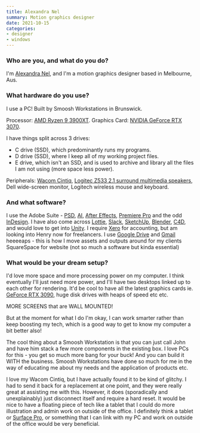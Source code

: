 ```yaml
---
title: Alexandra Nel
summary: Motion graphics designer
date: 2021-10-15
categories:
- designer
- windows
---
```


### Who are you, and what do you do?

I'm [Alexandra Nel](https://www.alexandranel.com/ "Alexandra's website."), and I'm a motion graphics designer based in Melbourne, Aus.

### What hardware do you use?

I use a PC! Built by Smoosh Workstations in Brunswick. 

Processor: [AMD Ryzen 9 3900XT][ryzen-9-3900xt].
Graphics Card: [NVIDIA GeForce RTX 3070][geforce-rtx-3070].

I have things split across 3 drives:

- C drive (SSD), which predominantly runs my programs.
- D drive (SSD), where I keep all of my working project files.
- E drive, which isn't an SSD, and is used to archive and library all the files I am not using (more space less power).

Peripherals: 
[Wacom Cintiq][cintiq], [Logitec Z533 2.1 surround multimedia speakers][z533], Dell wide-screen monitor, Logitech wireless mouse and keyboard.

### And what software?

I use the Adobe Suite - [PSD][photoshop], [AI][illustrator], [After Effects][after-effects], [Premiere Pro][premiere-pro] and the odd [InDesign][]. I have also come across [Lottie][], [Slack][], [SketchUp][], [Blender][], [C4D][cinema-4d], and would love to get into [Unity][]. I require [Xero][] for accounting, but am looking into Henry now for freelancers. I use [Google Drive][google-drive] and [Gmail][] heeeeaps - this is how I move assets and outputs around for my clients SquareSpace for website (not so much a software but kinda essential)

### What would be your dream setup?

I'd love more space and more processing power on my computer. I think eventually I'll just need more power, and I'll have two desktops linked up to each other for rendering. It'd be cool to have all the latest graphics cards ie. [GeForce RTX 3090][geforce-rtx-3090], huge disk drives with heaps of speed etc etc.

MORE SCREENS that are WALL MOUNTED!

But at the moment for what I do I'm okay, I can work smarter rather than keep boosting my tech, which is a good way to get to know my computer a bit better also! 

The cool thing about a Smoosh Workstation is that you can just call John and have him stack a few more components in the existing box. I love PCs for this - you get so much more bang for your buck! And you can build it WITH the business. Smoosh Workstations have done so much for me in the way of educating me about my needs and the application of products etc.

I love my Wacom Cintiq, but I have actually found it to be kind of glitchy. I had to send it back for a replacement at one point, and they were really great at assisting me with this. However, it does (sporadically and unexplainably) just disconnect itself and require a hard reset. It would be nice to have a floating piece of tech like a tablet that I could do more illustration and admin work on outside of the office. I definitely think a tablet or [Surface Pro][surface-pro], or something that I can link with my PC and work on outside of the office would be very beneficial.

[after-effects]: https://www.adobe.com/products/aftereffects.html "Motion graphics and video editing software."
[blender]: https://www.blender.org/ "A free, open-source 3D renderer."
[cinema-4d]: http://web.archive.org/web/20160602174133/http://www.maxon.net/en/products/cinema-4d-prime/who-should-use-it.html "3D rendering software."
[cintiq]: https://www.wacom.com/en/us/cintiq "A computer screen you can draw on."
[geforce-rtx-3070]: https://www.nvidia.com/en-us/geforce/graphics-cards/30-series/rtx-3070-3070ti/ "A graphics card."
[geforce-rtx-3090]: https://en.wikipedia.org/wiki/GeForce_30_series#Details "A graphics card."
[gmail]: https://mail.google.com/mail/ "Web-based email."
[google-drive]: https://drive.google.com/ "A cloud storage service."
[illustrator]: https://www.adobe.com/products/illustrator.html "A vector graphics editor."
[indesign]: https://www.adobe.com/products/indesign.html "A desktop/web publishing application."
[lottie]: https://airbnb.design/lottie/ "A library for rendering After Effects animations."
[photoshop]: https://www.adobe.com/products/photoshop.html "A bitmap image editor."
[premiere-pro]: https://en.wikipedia.org/wiki/Adobe_Premiere_Pro "A video editing suite."
[ryzen-9-3900xt]: http://web.archive.org/web/20220420123040/https://www.amd.com/en/products/cpu/amd-ryzen-9-3900xt "A CPU."
[sketchup]: https://www.sketchup.com/ "3D modeling software."
[slack]: https://slack.com/ "A collaboration service."
[surface-pro]: http://www.microsoft.com/surface/en-us/support/browse/surface-windows-8-pro "A tablet/laptop hybrid."
[unity]: https://unity3d.com/unity/ "A cross-platform game development tool."
[xero]: https://www.xero.com/us/ "Online accounting software."
[z533]: https://www.logitech.com/en-us/products/speakers/z533-multimedia-speaker-system.980-001053.html "Computer speakers."
